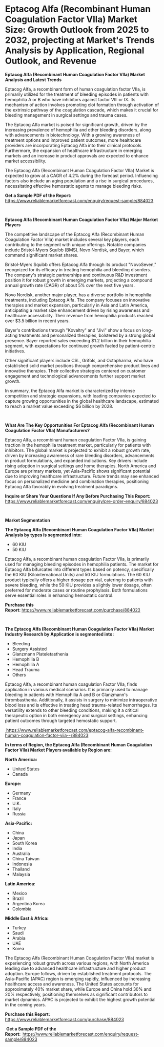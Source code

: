 <p><h1>Eptacog Alfa (Recombinant Human Coagulation Factor VIIa) Market Size: Growth Outlook from 2025 to 2032, projecting at Market's Trends Analysis by Application, Regional Outlook, and Revenue</h1></p><p><strong>Eptacog Alfa (Recombinant Human Coagulation Factor VIIa) Market Analysis and Latest Trends</strong></p>
<p><p>Eptacog Alfa, a recombinant form of human coagulation factor VIIa, is primarily utilized for the treatment of bleeding episodes in patients with hemophilia A or B who have inhibitors against factor VIII or IX. Its mechanism of action involves promoting clot formation through activation of the extrinsic pathway of the coagulation cascade, which makes it crucial for bleeding management in surgical settings and trauma cases.</p><p>The Eptacog Alfa market is poised for significant growth, driven by the increasing prevalence of hemophilia and other bleeding disorders, along with advancements in biotechnology. With a growing awareness of treatment options and improved patient outcomes, more healthcare providers are incorporating Eptacog Alfa into their clinical protocols. Furthermore, the expansion of healthcare infrastructure in emerging markets and an increase in product approvals are expected to enhance market accessibility.</p><p>The Eptacog Alfa (Recombinant Human Coagulation Factor VIIa) Market is expected to grow at a CAGR of 4.2% during the forecast period. Influencing factors also include an aging population and a rise in surgical procedures, necessitating effective hemostatic agents to manage bleeding risks.</p></p>
<p><strong>Get a Sample PDF of the Report:&nbsp;</strong> <a href="https://www.reliablemarketforecast.com/enquiry/request-sample/884023?utm_campaign=2984&utm_medium=2&utm_source=Github&utm_content=ia&utm_term=19042025&utm_id=eptacog-alfa-recombinant-human-coagulation-factor-viia">https://www.reliablemarketforecast.com/enquiry/request-sample/884023</a></p>
<p>&nbsp;</p>
<p><strong>Eptacog Alfa (Recombinant Human Coagulation Factor VIIa) Major Market Players</strong></p>
<p><p>The competitive landscape of the Eptacog Alfa (Recombinant Human Coagulation Factor VIIa) market includes several key players, each contributing to the segment with unique offerings. Notable companies include Bristol-Myers Squibb (BMS), Novo Nordisk, and Bayer, which command significant market shares.</p><p>Bristol-Myers Squibb offers Eptacog Alfa through its product "NovoSeven," recognized for its efficacy in treating hemophilia and bleeding disorders. The company's strategic partnerships and continuous R&D investment position it for robust growth in emerging markets, projecting a compound annual growth rate (CAGR) of about 5% over the next five years.</p><p>Novo Nordisk, another major player, has a diverse portfolio in hemophilia treatments, including Eptacog Alfa. The company focuses on innovative therapies and market expansion, particularly in Asia and Latin America, anticipating a market size enhancement driven by rising awareness and healthcare accessibility. Their revenue from hemophilia products reached over $3.5 billion in recent years.</p><p>Bayer's contributions through "Kovaltry" and "Jivi" show a focus on long-acting treatments and personalized therapies, bolstered by a strong global presence. Bayer reported sales exceeding $1.2 billion in their hemophilia segment, with expectations for continued growth fueled by patient-centric initiatives.</p><p>Other significant players include CSL, Grifols, and Octapharma, who have established solid market positions through comprehensive product lines and innovative therapies. Their collective strategies centered on customer engagement and technological advancements further support market growth.</p><p>In summary, the Eptacog Alfa market is characterized by intense competition and strategic expansions, with leading companies expected to capture growing opportunities in the global healthcare landscape, estimated to reach a market value exceeding $6 billion by 2028.</p></p>
<p>&nbsp;</p>
<p><strong>What Are The Key Opportunities For Eptacog Alfa (Recombinant Human Coagulation Factor VIIa) Manufacturers?</strong></p>
<p><p>Eptacog Alfa, a recombinant human coagulation Factor VIIa, is gaining traction in the hemophilia treatment market, particularly for patients with inhibitors. The global market is projected to exhibit a robust growth rate, driven by increasing awareness of rare bleeding disorders, advancements in product formulations, and expanded indications. Key drivers include rising adoption in surgical settings and home therapies. North America and Europe are primary markets, yet Asia-Pacific shows significant potential due to improving healthcare infrastructure. Future trends may see enhanced focus on personalized medicine and combination therapies, positioning Eptacog Alfa favorably in evolving treatment paradigms.</p></p>
<p><strong>Inquire or Share Your Questions If Any Before Purchasing This Report:</strong> <a href="https://www.reliablemarketforecast.com/enquiry/pre-order-enquiry/884023?utm_campaign=2984&utm_medium=2&utm_source=Github&utm_content=ia&utm_term=19042025&utm_id=eptacog-alfa-recombinant-human-coagulation-factor-viia">https://www.reliablemarketforecast.com/enquiry/pre-order-enquiry/884023</a></p>
<p>&nbsp;</p>
<p><strong>Market Segmentation</strong></p>
<p><strong>The Eptacog Alfa (Recombinant Human Coagulation Factor VIIa) Market Analysis by types is segmented into:</strong></p>
<p><ul><li>60 KIU</li><li>50 KIU</li></ul></p>
<p><p>Eptacog Alfa, a recombinant human coagulation Factor VIIa, is primarily used for managing bleeding episodes in hemophilia patients. The market for Eptacog Alfa bifurcates into different types based on potency, specifically the 60 KIU (Kilointernational Units) and 50 KIU formulations. The 60 KIU product typically offers a higher dosage per vial, catering to patients with severe bleeding, while the 50 KIU provides a slightly lower dosage, often preferred for moderate cases or routine prophylaxis. Both formulations serve essential roles in enhancing hemostatic control.</p></p>
<p><strong>Purchase this Report:&nbsp;</strong><a href="https://www.reliablemarketforecast.com/purchase/884023?utm_campaign=2984&utm_medium=2&utm_source=Github&utm_content=ia&utm_term=19042025&utm_id=eptacog-alfa-recombinant-human-coagulation-factor-viia">https://www.reliablemarketforecast.com/purchase/884023</a></p>
<p>&nbsp;</p>
<p><strong>The Eptacog Alfa (Recombinant Human Coagulation Factor VIIa) Market Industry Research by Application is segmented into:</strong></p>
<p><ul><li>Bleeding</li><li>Surgery Assisted</li><li>Glanzmann Plateletasthenia</li><li>Hemophilia B</li><li>Hemophilia A</li><li>Head Trauma</li><li>Others</li></ul></p>
<p><p>Eptacog Alfa, a recombinant human coagulation Factor VIIa, finds application in various medical scenarios. It is primarily used to manage bleeding in patients with Hemophilia A and B or Glanzmann's thrombasthenia. Additionally, it assists in surgery to minimize intraoperative blood loss and is effective in treating head trauma-related hemorrhages. Its versatility extends to other bleeding conditions, making it a critical therapeutic option in both emergency and surgical settings, enhancing patient outcomes through targeted hemostatic support.</p></p>
<p><a href="https://www.reliablemarketforecast.com/eptacog-alfa-recombinant-human-coagulation-factor-viia--r884023?utm_campaign=2984&utm_medium=2&utm_source=Github&utm_content=ia&utm_term=19042025&utm_id=eptacog-alfa-recombinant-human-coagulation-factor-viia">&nbsp;https://www.reliablemarketforecast.com/eptacog-alfa-recombinant-human-coagulation-factor-viia--r884023</a></p>
<p><strong>In terms of Region, the Eptacog Alfa (Recombinant Human Coagulation Factor VIIa) Market Players available by Region are:</strong></p>
<p>
    <p> <strong> North America: </strong>
        <ul>
            <li>United States</li>
            <li>Canada</li>
        </ul>
        </p> 
    <p> <strong> Europe: </strong>
        <ul>
            <li>Germany</li>
            <li>France</li>
            <li>U.K.</li>
            <li>Italy</li>
            <li>Russia</li>
        </ul>
        </p> 
    <p> <strong> Asia-Pacific: </strong>
        <ul>
            <li>China</li>
            <li>Japan</li>
            <li>South Korea</li>
            <li>India</li>
            <li>Australia</li>
            <li>China Taiwan</li>
            <li>Indonesia</li>
            <li>Thailand</li>
            <li>Malaysia</li>
        </ul>
        </p> 
    <p> <strong> Latin America: </strong>
        <ul>
            <li>Mexico</li>
            <li>Brazil</li>
            <li>Argentina Korea</li>
            <li>Colombia</li>
        </ul>
        </p> 
    <p> <strong> Middle East & Africa: </strong>
        <ul>
            <li>Turkey</li>
            <li>Saudi</li>
            <li>Arabia</li>
            <li>UAE</li>
            <li>Korea</li>
        </ul>
    </p>
    </p>
<p><p>The Eptacog Alfa (Recombinant Human Coagulation Factor VIIa) market is experiencing robust growth across various regions, with North America leading due to advanced healthcare infrastructure and higher product adoption. Europe follows, driven by established treatment protocols. The Asia-Pacific (APAC) region is emerging rapidly, influenced by increasing healthcare access and awareness. The United States accounts for approximately 40% market share, while Europe and China hold 30% and 20% respectively, positioning themselves as significant contributors to market dynamics. APAC is projected to exhibit the highest growth potential in the coming years.</p></p>
<p><strong>Purchase this Report: </strong><a href="https://www.reliablemarketforecast.com/purchase/884023?utm_campaign=2984&utm_medium=2&utm_source=Github&utm_content=ia&utm_term=19042025&utm_id=eptacog-alfa-recombinant-human-coagulation-factor-viia">https://www.reliablemarketforecast.com/purchase/884023</a></p>
<p>&nbsp;<strong>Get a Sample PDF of the Report:&nbsp;&nbsp;</strong><a href="https://www.reliablemarketforecast.com/enquiry/request-sample/884023?utm_campaign=2984&utm_medium=2&utm_source=Github&utm_content=ia&utm_term=19042025&utm_id=eptacog-alfa-recombinant-human-coagulation-factor-viia">https://www.reliablemarketforecast.com/enquiry/request-sample/884023</a></p>
<p><strong></strong></p>
<p><p></p><p></p><p></p></p>